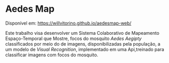 # Aedes Map

Disponível em: https://willvitorino.github.io/aedesmap-web/

Este trabalho visa desenvolver um Sistema Colaborativo de Mapeamento Espaço-Temporal que Mostre, focos do mosquito *Aedes Aegipty* classificados por meio do  de imagens, disponibilizadas pela população, a um modelo de *Visual Recognition*, implementado em uma Api,treinado para classificar imagens com focos do mosquito.
